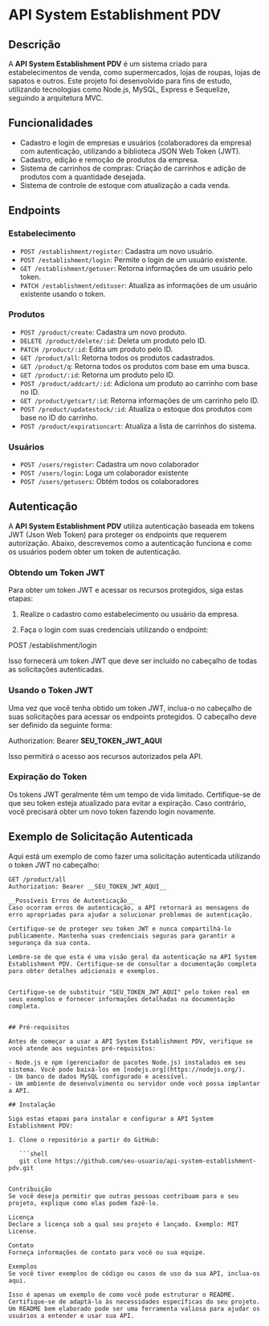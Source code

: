 # API System Establishment PDV

## Descrição

A **API System Establishment PDV** é um sistema criado para estabelecimentos de venda, como supermercados, lojas de roupas, lojas de sapatos e outros. Este projeto foi desenvolvido para fins de estudo, utilizando tecnologias como Node.js, MySQL, Express e Sequelize, seguindo a arquitetura MVC.

## Funcionalidades

- Cadastro e login de empresas e usuários (colaboradores da empresa) com autenticação, utilizando a biblioteca JSON Web Token (JWT).
- Cadastro, edição e remoção de produtos da empresa.
- Sistema de carrinhos de compras: Criação de carrinhos e adição de produtos com a quantidade desejada.
- Sistema de controle de estoque com atualização a cada venda.

## Endpoints

### Estabelecimento

- `POST /establishment/register`: Cadastra um novo usuário.
- `POST /establishment/login`: Permite o login de um usuário existente.
- `GET /establishment/getuser`: Retorna informações de um usuário pelo token.
- `PATCH /establishment/edituser`: Atualiza as informações de um usuário existente usando o token.

### Produtos

- `POST /product/create`: Cadastra um novo produto.
- `DELETE /product/delete/:id`: Deleta um produto pelo ID.
- `PATCH /product/:id`: Edita um produto pelo ID.
- `GET /product/all`: Retorna todos os produtos cadastrados.
- `GET /product/q`: Retorna todos os produtos com base em uma busca.
- `GET /product/:id`: Retorna um produto pelo ID.
- `POST /product/addcart/:id`: Adiciona um produto ao carrinho com base no ID.
- `GET /product/getcart/:id`: Retorna informações de um carrinho pelo ID.
- `POST /product/updatestock/:id`: Atualiza o estoque dos produtos com base no ID do carrinho.
- `POST /product/expirationcart`: Atualiza a lista de carrinhos do sistema.

### Usuários
- `POST /users/register`: Cadastra um novo colaborador
- `POST /users/login`: Loga um colaborador existente 
- `POST /users/getusers`: Obtém todos os colaboradores

## Autenticação

A **API System Establishment PDV** utiliza autenticação baseada em tokens JWT (Json Web Token) para proteger os endpoints que requerem autorização. Abaixo, descrevemos como a autenticação funciona e como os usuários podem obter um token de autenticação.

### Obtendo um Token JWT

Para obter um token JWT e acessar os recursos protegidos, siga estas etapas:

1. Realize o cadastro como estabelecimento ou usuário da empresa.

2. Faça o login com suas credenciais utilizando o endpoint:

POST /establishment/login

Isso fornecerá um token JWT que deve ser incluído no cabeçalho de todas as solicitações autenticadas.

### Usando o Token JWT

Uma vez que você tenha obtido um token JWT, inclua-o no cabeçalho de suas solicitações para acessar os endpoints protegidos. O cabeçalho deve ser definido da seguinte forma:

Authorization: Bearer __SEU_TOKEN_JWT_AQUI__

Isso permitirá o acesso aos recursos autorizados pela API.

### Expiração do Token

Os tokens JWT geralmente têm um tempo de vida limitado. Certifique-se de que seu token esteja atualizado para evitar a expiração. Caso contrário, você precisará obter um novo token fazendo login novamente.

## Exemplo de Solicitação Autenticada

Aqui está um exemplo de como fazer uma solicitação autenticada utilizando o token JWT no cabeçalho:

```http
GET /product/all
Authorization: Bearer __SEU_TOKEN_JWT_AQUI__

__Possíveis Erros de Autenticação__
Caso ocorram erros de autenticação, a API retornará as mensagens de erro apropriadas para ajudar a solucionar problemas de autenticação.

Certifique-se de proteger seu token JWT e nunca compartilhá-lo publicamente. Mantenha suas credenciais seguras para garantir a segurança da sua conta.

Lembre-se de que esta é uma visão geral da autenticação na API System Establishment PDV. Certifique-se de consultar a documentação completa para obter detalhes adicionais e exemplos.


Certifique-se de substituir "SEU_TOKEN_JWT_AQUI" pelo token real em seus exemplos e fornecer informações detalhadas na documentação completa.


## Pré-requisitos

Antes de começar a usar a API System Establishment PDV, verifique se você atende aos seguintes pré-requisitos:

- Node.js e npm (gerenciador de pacotes Node.js) instalados em seu sistema. Você pode baixá-los em [nodejs.org](https://nodejs.org/).
- Um banco de dados MySQL configurado e acessível.
- Um ambiente de desenvolvimento ou servidor onde você possa implantar a API.

## Instalação

Siga estas etapas para instalar e configurar a API System Establishment PDV:

1. Clone o repositório a partir do GitHub:

   ```shell
   git clone https://github.com/seu-usuario/api-system-establishment-pdv.git


Contribuição
Se você deseja permitir que outras pessoas contribuam para o seu projeto, explique como elas podem fazê-lo.

Licença
Declare a licença sob a qual seu projeto é lançado. Exemplo: MIT License.

Contato
Forneça informações de contato para você ou sua equipe.

Exemplos
Se você tiver exemplos de código ou casos de uso da sua API, inclua-os aqui.

Isso é apenas um exemplo de como você pode estruturar o README. Certifique-se de adaptá-lo às necessidades específicas do seu projeto. Um README bem elaborado pode ser uma ferramenta valiosa para ajudar os usuários a entender e usar sua API.